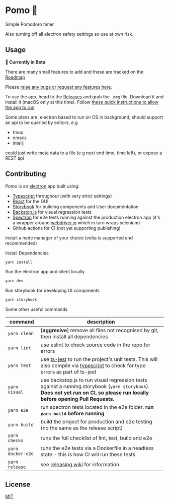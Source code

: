 # Pomo 🍅
Simple Pomodoro timer

Also turning off all electron safety settings so use at own risk.

## Usage

**🚧 Currently in Beta**

There are many small features to add and these are tracked on the [Roadmap](https://github.com/AHDesigns/pomo-electron/projects/1)

Please [raise any bugs or request any features here](https://github.com/AHDesigns/pomo-electron/issues/new/choose).

To use the app, head to the [Releases](https://github.com/AHDesigns/pomo-electron/releases) and grab the `.dmg` file. Download it and install it (macOS only at this time). Follow [these quick instructions to allow the app to run](https://github.com/AHDesigns/pomo-electron/wiki/Beta-Release)

Some plans are:
electron based to run on OS in background, should support an api to be queried by editors, e.g
- tmux
- emacs
- intelij

could just write meta data to a file (e.g next end time, time left), or expose a REST api 

## Contributing

Pomo is an [electron](https://www.electronjs.org/) app built using:
- [Typescript](https://www.typescriptlang.org/) throughout (with very strict settings)
- [React](https://reactjs.org/) for the GUI
- [Storybook](https://storybook.js.org/docs/react/get-started/introduction) for building components and User documentation
- [Backstop.js](https://garris.github.io/BackstopJS/) for visual regression tests
- [Spectron](https://www.electronjs.org/spectron) for e2e tests running against the production electron app (it's a wrapper around [webdriver.io](https://v6.webdriver.io/docs/api.html) which in turn wraps selenium)
- Github actions for CI (not yet supporting publishing)

Install a node manager of your choice (volta is supported and recommended)

Install Dependencies
```bash
yarn install
```

Run the electron app and client locally
```bash
yarn dev
```

Run storybook for developing UI components
```bash
yarn storybook
```

Some other useful commands

| command | description |
| --- | --- |
| `yarn clean` | [**aggresive**] remove all files not recognised by git, then install all dependencies |
| `yarn lint` | use eslint to check source code in the repo for errors |
| `yarn test` | use [ts-jest](https://kulshekhar.github.io/ts-jest/) to run the project's unit tests. This will also compile via [typescript](https://www.typescriptlang.org/) to check for type errors as part of ts-jest|
| `yarn visual` | use backstop.js to run visual regression tests against a running storybook (`yarn storybook`). **Does not yet run on CI, so please run locally before opening Pull Requests.** |
| `yarn e2e` | run spectron tests located in the e2e folder. **run `yarn build` before running**|
| `yarn build` | build the project for production and e2e testing (no the same as the release script) |
| `yarn checks` | runs the full checklist of lint, test, build and e2e ||
| `yarn docker-e2e` | runs the e2e tests via a Dockerfile in a headless state - this is how CI will run these tests |
| `yarn release` | see [releasing wiki](https://github.com/AHDesigns/pancake-electron/wiki/Releasing) for information


## License

[MIT](https://choosealicense.com/licenses/mit/)
